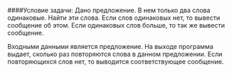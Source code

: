 ####Условие задачи:
Дано предложение. В нем только два слова одинаковые. Найти эти слова. Если слов одинаковых нет, то вывести сообщение об этом. Если одинаковых слов больше, то так же вывести сообщение.

Входными данными является предложение. На выходе программа выдает, сколько раз повторяются слова в данном предложении. Если повторяющихся слов нет, то выводится соответствующее сообщение.

